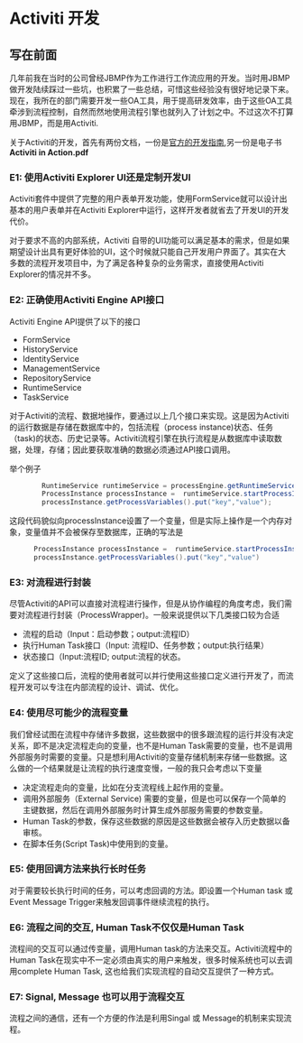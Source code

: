 # Activiti 开发 

## 写在前面

几年前我在当时的公司曾经JBMP作为工作进行工作流应用的开发。当时用JBMP做开发陆续踩过一些坑，也积累了一些总结，可惜这些经验没有很好地记录下来。现在，我所在的部门需要开发一些OA工具，用于提高研发效率，由于这些OA工具牵涉到流程控制，自然而然地使用流程引擎也就列入了计划之中。不过这次不打算用JBMP，而是用Activiti.



关于Activiti的开发，首先有两份文档，一份是[官方的开发指南](http://www.activiti.org/userguide/),另一份是电子书**Activiti in Action.pdf**



### E1: 使用Activiti Explorer UI还是定制开发UI

Activiti套件中提供了完整的用户表单开发功能，使用FormService就可以设计出基本的用户表单并在Activiti Explorer中运行，这样开发者就省去了开发UI的开发代价。

对于要求不高的内部系统，Activiti 自带的UI功能可以满足基本的需求，但是如果期望设计出具有更好体验的UI，这个时候就只能自己开发用户界面了。其实在大多数的流程开发项目中，为了满足各种复杂的业务需求，直接使用Activiti Explorer的情况并不多。



### E2: 正确使用Activiti Engine API接口

Activiti Engine API提供了以下的接口

- FormService 
- HistoryService
- IdentityService
- ManagementService
- RepositoryService
- RuntimeService
- TaskService

对于Activiti的流程、数据地操作，要通过以上几个接口来实现。这是因为Activiti的运行数据是存储在数据库中的，包括流程（process instance)状态、任务（task)的状态、历史记录等。Activiti流程引擎在执行流程是从数据库中读取数据，处理，存储；因此要获取准确的数据必须通过API接口调用。

举个例子

``` java
        RuntimeService runtimeService = processEngine.getRuntimeService();
        ProcessInstance processInstance =  runtimeService.startProcessInstanceById();
        processInstance.getProcessVariables().put("key","value");
```

这段代码貌似向processInstance设置了一个变量，但是实际上操作是一个内存对象，变量值并不会被保存至数据库，正确的写法是

``` java
      ProcessInstance processInstance =  runtimeService.startProcessInstanceById();
      processInstance.getProcessVariables().put("key","value")
```



### E3: 对流程进行封装

尽管Activiti的API可以直接对流程进行操作，但是从协作编程的角度考虑，我们需要对流程进行封装（ProcessWrapper)。一般来说提供以下几类接口较为合适

*  流程的启动（Input：启动参数；output:流程ID）
*  执行Human Task接口（Input: 流程ID、任务参数；output:执行结果）
*  状态接口（Input:流程ID; output:流程的状态。

定义了这些接口后，流程的使用者就可以并行使用这些接口定义进行开发了，而流程开发可以专注在内部流程的设计、调试、优化。



### E4: 使用尽可能少的流程变量

我们曾经试图在流程中存储许多数据，这些数据中的很多跟流程的运行并没有决定关系，即不是决定流程走向的变量，也不是Human Task需要的变量，也不是调用外部服务时需要的变量。只是想利用Activiti的变量存储机制来存储一些数据。这么做的一个结果就是让流程的执行速度变慢，一般的我只会考虑以下变量

* 决定流程走向的变量，比如在分支流程线上起作用的变量。
* 调用外部服务（External Service) 需要的变量，但是也可以保存一个简单的主键数据，然后在调用外部服务时计算生成外部服务需要的参数变量。
* Human Task的参数，保存这些数据的原因是这些数据会被存入历史数据以备审核。
* 在脚本任务(Script Task)中使用到的变量。



### E5: 使用回调方法来执行长时任务 

对于需要较长执行时间的任务，可以考虑回调的方法。即设置一个Human task 或 Event Message Trigger来触发回调事件继续流程的执行。



### E6: 流程之间的交互, Human Task不仅仅是Human Task

流程间的交互可以通过传变量，调用Human task的方法来交互。Activiti流程中的Human Task在现实中不一定必须由真实的用户来触发，很多时候系统也可以去调用complete Human Task, 这也给我们实现流程的自动交互提供了一种方式。



### E7: Signal, Message 也可以用于流程交互

流程之间的通信，还有一个方便的作法是利用Singal  或 Message的机制来实现流程。









##  